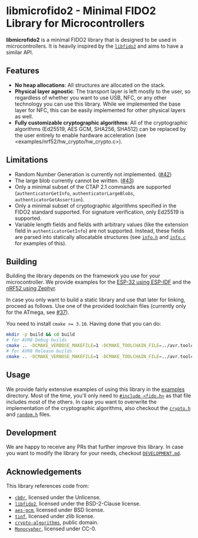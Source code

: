 # libmicrofido2 - Minimal FIDO2 Library for Microcontrollers

**libmicrofido2** is a minimal FIDO2 library that is designed to be used in microcontrollers.
It is heavily inspired by the [`libfido2`](https://github.com/Yubico/libfido2) and aims to have a similar API.

## Features

- **No heap allocations**: All structures are allocated on the stack.
- **Physical layer agnostic**: The transport layer is left mostly to the user, so regardless of whether you want to use USB, NFC, or any other technology you can use this library. While we implemented the base layer for NFC, this can be easily implemented for other physical layers as well.
- **Fully customizable cryptographic algorithms**: All of the cryptographic algorithms (Ed25519, AES GCM, SHA256, SHA512) can be replaced by the user entirely to enable hardware acceleration (see <examples/nrf52/hw_crypto/hw_crypto.c>).

## Limitations

- Random Number Generation is currently not implemented. ([#42](https://github.com/All-Your-Locks-Are-Belong-To-Us/libmicrofido2/issues/42))
- The large blob currently cannot be written. ([#43](https://github.com/All-Your-Locks-Are-Belong-To-Us/libmicrofido2/issues/43))
- Only a minimal subset of the CTAP 2.1 commands are supported (`authenticatorGetInfo`, `authenticatorLargeBlobs`, `authenticatorGetAssertion`).
- Only a minimal subset of cryptographic algorithms specified in the FIDO2 standard supported. For signature verification, only Ed25519 is supported.
- Variable length fields and fields with arbitrary values (like the extension field in `authenticatorGetInfo`) are not supported. Instead, these fields are parsed into statically allocatable structures (see [`info.h`](include/info.h) and [`info.c`](src/info.c) for examples of this).

## Building

Building the library depends on the framework you use for your microcontroller.
We provide examples for the [ESP-32 using ESP-IDF](examples/esp32/) and the [nRF52 using Zephyr](examples/nrf52/).

In case you only want to build a static library and use that later for linking, proceed as follows.
Use one of the provided toolchain files (currently only for the ATmega, see [#37](https://github.com/All-Your-Locks-Are-Belong-To-Us/libmicrofido2/issues/37)).

You need to install `cmake >= 3.10`. Having done that you can do:

```bash
mkdir -p build && cd build
# for AVR8 Debug builds
cmake .. -DCMAKE_VERBOSE_MAKEFILE=1 -DCMAKE_TOOLCHAIN_FILE=../avr.toolchain -DCMAKE_BUILD_TYPE=Debug
# for AVR8 Release builds
cmake .. -DCMAKE_VERBOSE_MAKEFILE=1 -DCMAKE_TOOLCHAIN_FILE=../avr.toolchain -DCMAKE_BUILD_TYPE=Release
```

## Usage

We provide fairly extensive examples of using this library in the [examples](examples/) directory.
Most of the time, you'll only need to [`#include <fido.h>`](include/fido.h) as that file includes most of the others.
In case you want to overwrite the implementation of the cryptographic algorithms, also checkout the [`crypto.h`](include/crypto.h) and [`random.h`](include/random.h) files.

## Development

We are happy to receive any PRs that further improve this library.
In case you want to modify the library for your needs, checkout [`DEVELOPMENT.md`](DEVELOPMENT.md).

## Acknowledgements

This library references code from:

- [`cb0r`](https://github.com/quartzjer/cb0r), licensed under the Unlicense.
- [`libfido2`](https://github.com/Yubico/libfido2), licensed under the BSD-2-Clause license.
- [`aes-gcm`](https://github.com/anibali/aes_gcm), licensed under BSD license.
- [`tinf`](https://github.com/jibsen/tinf), licensed under zlib license.
- [`crypto-algorithms`](https://github.com/B-Con/crypto-algorithms), public domain.
- [`Monocypher`](https://github.com/LoupVaillant/Monocypher), licensed under CC-0.
